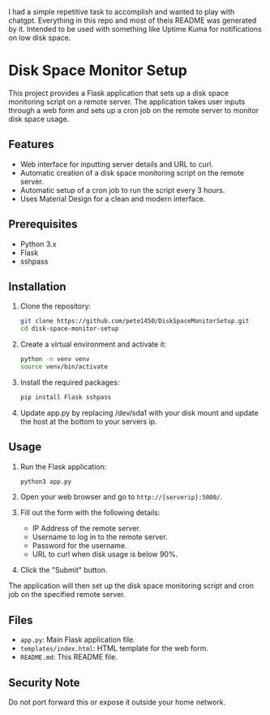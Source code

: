 I had a simple repetitive task to accomplish and wanted to play with chatgpt. Everything in this repo and most of theis README was generated by it. Intended to be used with something like Uptime Kuma for notifications on low disk space.

# Disk Space Monitor Setup

This project provides a Flask application that sets up a disk space monitoring script on a remote server. The application takes user inputs through a web form and sets up a cron job on the remote server to monitor disk space usage.

## Features

- Web interface for inputting server details and URL to curl.
- Automatic creation of a disk space monitoring script on the remote server.
- Automatic setup of a cron job to run the script every 3 hours.
- Uses Material Design for a clean and modern interface.

## Prerequisites

- Python 3.x
- Flask
- sshpass

## Installation

1. Clone the repository:

    ```bash
    git clone https://github.com/pete1450/DiskSpaceMonitorSetup.git
    cd disk-space-monitor-setup
    ```

2. Create a virtual environment and activate it:

    ```bash
    python -m venv venv
    source venv/bin/activate
    ```

3. Install the required packages:

    ```bash
    pip install Flask sshpass
    ```
4. Update app.py by replacing /dev/sda1 with your disk mount and update the host at the bottom to your servers ip.

## Usage


1. Run the Flask application:

    ```bash
    python3 app.py
    ```
    
2. Open your web browser and go to `http://{serverip}:5000/`.

3. Fill out the form with the following details:
    - IP Address of the remote server.
    - Username to log in to the remote server.
    - Password for the username.
    - URL to curl when disk usage is below 90%.

4. Click the "Submit" button.

The application will then set up the disk space monitoring script and cron job on the specified remote server.

## Files

- `app.py`: Main Flask application file.
- `templates/index.html`: HTML template for the web form.
- `README.md`: This README file.

## Security Note

Do not port forward this or expose it outside your home network.
